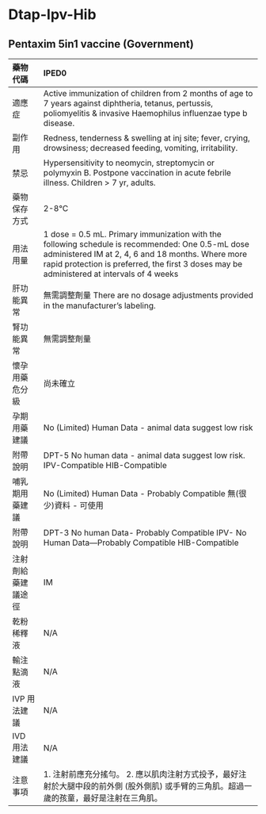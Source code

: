# Dtap-Ipv-Hib

## Pentaxim  5in1 vaccine \(Government\)

| 藥物代碼 | IPED0 |
| :--- | :--- |
| 適應症 | Active immunization of children from 2 months of age to 7 years against diphtheria, tetanus, pertussis, poliomyelitis & invasive Haemophilus influenzae type b disease. |
| 副作用 | Redness, tenderness & swelling at inj site; fever, crying, drowsiness; decreased feeding, vomiting, irritability. |
| 禁忌 | Hypersensitivity to neomycin, streptomycin or polymyxin B. Postpone vaccination in acute febrile illness. Children &gt; 7 yr, adults. |
| 藥物保存方式 | 2-8℃ |
| 用法用量 | 1 dose = 0.5 mL. Primary immunization with the following schedule is recommended: One 0.5-mL dose administered IM at 2, 4, 6 and 18 months. Where more rapid protection is preferred, the first 3 doses may be administered at intervals of 4 weeks |
| 肝功能異常 | 無需調整劑量  There are no dosage adjustments provided in the manufacturer’s labeling. |
| 腎功能異常 | 無需調整劑量 |
| 懷孕用藥危分級 | 尚未確立 |
| 孕期用藥建議 | No \(Limited\) Human Data - animal data suggest low risk |
| 附帶說明 | DPT-5 No human data - animal data suggest low risk. IPV-Compatible HIB-Compatible |
| 哺乳期用藥建議 | No \(Limited\) Human Data - Probably Compatible 無\(很少\)資料 - 可使用 |
| 附帶說明 | DPT-3 No human Data- Probably Compatible IPV- No Human Data—Probably Compatible HIB-Compatible |
| 注射劑給藥建議途徑 | IM |
| 乾粉稀釋液 | N/A |
| 輸注點滴液 | N/A |
| IVP 用法建議 | N/A |
| IVD 用法建議 | N/A |
| 注意事項 | 1. 注射前應充分搖勻。 2. 應以肌肉注射方式投予，最好注射於大腿中段的前外側 \(股外側肌\) 或手臂的三角肌。超過一歲的孩童，最好是注射在三角肌。 |

